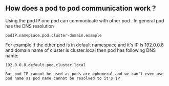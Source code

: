 ## How does a pod to pod communication work ?

Using the pod IP one pod can communicate with other pod . In general pod has the DNS resolution 

`podIP.namepsace.pod.cluster-domain.example`

For example if the other pod is in default namespace and it's IP is 192.0.0.8  and domain name of cluster is cluster.local then pod has following DNS name:

`192.0.0.8.default.pod.cluster.local`

```But pod IP cannot be used as pods are ephemeral and we can't even use pod name as pod name cannot be resolved to it's IP  ```


